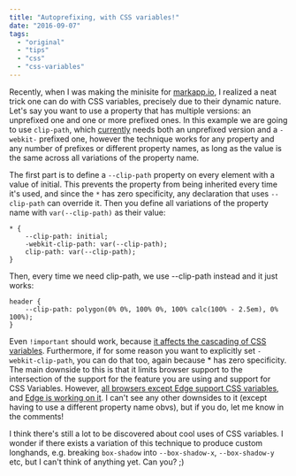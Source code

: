 ```yaml
---
title: "Autoprefixing, with CSS variables!"
date: "2016-09-07"
tags:
  - "original"
  - "tips"
  - "css"
  - "css-variables"
---
```


Recently, when I was making the minisite for [markapp.io](http://markapp.io), I realized a neat trick one can do with CSS variables, precisely due to their dynamic nature. Let's say you want to use a property that has multiple versions: an unprefixed one and one or more prefixed ones. In this example we are going to use `clip-path`, which [currently](http://caniuse.com/#feat=css-clip-path) needs both an unprefixed version and a `-webkit-` prefixed one, however the technique works for any property and any number of prefixes or different property names, as long as the value is the same across all variations of the property name.

The first part is to define a `--clip-path` property on every element with a value of initial. This prevents the property from being inherited every time it's used, and since the `*` has zero specificity, any declaration that uses `--clip-path` can override it. Then you define all variations of the property name with `var(--clip-path)` as their value:

```
* {
	--clip-path: initial;
	-webkit-clip-path: var(--clip-path);
	clip-path: var(--clip-path);
}
```

Then, every time we need clip-path, we use --clip-path instead and it just works:

```
header {
	--clip-path: polygon(0% 0%, 100% 0%, 100% calc(100% - 2.5em), 0% 100%);
}
```

Even `!important` should work, because [it affects the cascading of CSS variables](https://www.w3.org/TR/css-variables/#syntax). Furthermore, if for some reason you want to explicitly set `-webkit-clip-path`, you can do that too, again because \* has zero specificity. The main downside to this is that it limits browser support to the intersection of the support for the feature you are using and support for CSS Variables. However, [all browsers except Edge support CSS variables](http://caniuse.com/#feat=css-variables), and [Edge is working on it](https://developer.microsoft.com/en-us/microsoft-edge/platform/status/csscustompropertiesakacssvariables/). I can't see any other downsides to it (except having to use a different property name obvs), but if you do, let me know in the comments!

I think there's still a lot to be discovered about cool uses of CSS variables. I wonder if there exists a variation of this technique to produce custom longhands, e.g. breaking `box-shadow` into `--box-shadow-x`, `--box-shadow-y` etc, but I can't think of anything yet. Can you? ;)
